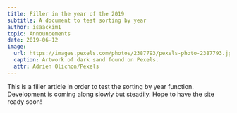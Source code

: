 ```yaml
---
title: Filler in the year of the 2019
subtitle: A document to test sorting by year
author: isaackim1
topic: Announcements
date: 2019-06-12
image:
  url: https://images.pexels.com/photos/2387793/pexels-photo-2387793.jpeg?auto=compress&cs=tinysrgb&dpr=2&h=750&w=1260
  caption: Artwork of dark sand found on Pexels.
  attr: Adrien Olichon/Pexels
---
```


This is a filler article in order to test the sorting by year function. Development is coming along slowly but steadily. Hope to have the site ready soon!